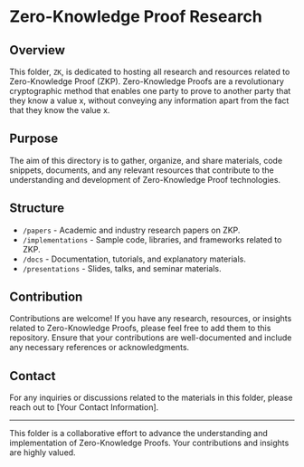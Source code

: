 # Zero-Knowledge Proof Research

## Overview

This folder, `ZK`, is dedicated to hosting all research and resources related to Zero-Knowledge Proof (ZKP). Zero-Knowledge Proofs are a revolutionary cryptographic method that enables one party to prove to another party that they know a value x, without conveying any information apart from the fact that they know the value x.

## Purpose

The aim of this directory is to gather, organize, and share materials, code snippets, documents, and any relevant resources that contribute to the understanding and development of Zero-Knowledge Proof technologies.

## Structure

- `/papers` - Academic and industry research papers on ZKP.
- `/implementations` - Sample code, libraries, and frameworks related to ZKP.
- `/docs` - Documentation, tutorials, and explanatory materials.
- `/presentations` - Slides, talks, and seminar materials.

## Contribution

Contributions are welcome! If you have any research, resources, or insights related to Zero-Knowledge Proofs, please feel free to add them to this repository. Ensure that your contributions are well-documented and include any necessary references or acknowledgments.

## Contact

For any inquiries or discussions related to the materials in this folder, please reach out to [Your Contact Information].

---

This folder is a collaborative effort to advance the understanding and implementation of Zero-Knowledge Proofs. Your contributions and insights are highly valued.


